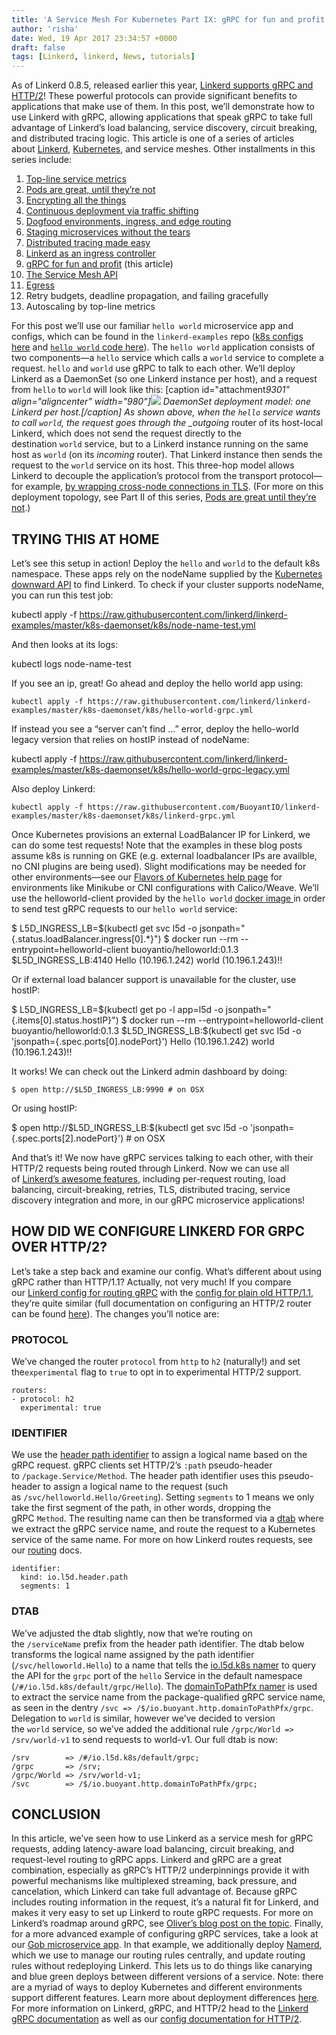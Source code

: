 ```yaml
---
title: 'A Service Mesh For Kubernetes Part IX: gRPC for fun and profit'
author: 'risha'
date: Wed, 19 Apr 2017 23:34:57 +0000
draft: false
tags: [Linkerd, linkerd, News, tutorials]
---
```


As of Linkerd 0.8.5, released earlier this year, [Linkerd supports gRPC and HTTP/2](/http2-grpc-and-linkerd/)! These powerful protocols can provide significant benefits to applications that make use of them. In this post, we’ll demonstrate how to use Linkerd with gRPC, allowing applications that speak gRPC to take full advantage of Linkerd’s load balancing, service discovery, circuit breaking, and distributed tracing logic. This article is one of a series of articles about [Linkerd](https://linkerd.io/), [Kubernetes](https://kubernetes.io/), and service meshes. Other installments in this series include:

1.  [Top-line service metrics](/a-service-mesh-for-kubernetes-part-i-top-line-service-metrics/)
2.  [Pods are great, until they’re not](/a-service-mesh-for-kubernetes-part-ii-pods-are-great-until-theyre-not/)
3.  [Encrypting all the things](/a-service-mesh-for-kubernetes-part-iii-encrypting-all-the-things/)
4.  [Continuous deployment via traffic shifting](/a-service-mesh-for-kubernetes-part-iv-continuous-deployment-via-traffic-shifting/)
5.  [Dogfood environments, ingress, and edge routing](/a-service-mesh-for-kubernetes-part-v-dogfood-environments-ingress-and-edge-routing/)
6.  [Staging microservices without the tears](/a-service-mesh-for-kubernetes-part-vi-staging-microservices-without-the-tears/)
7.  [Distributed tracing made easy](/a-service-mesh-for-kubernetes-part-vii-distributed-tracing-made-easy/)
8.  [Linkerd as an ingress controller](/a-service-mesh-for-kubernetes-part-viii-linkerd-as-an-ingress-controller/)
9.  [gRPC for fun and profit](/a-service-mesh-for-kubernetes-part-ix-grpc-for-fun-and-profit/) (this article)
10. [The Service Mesh API](/a-service-mesh-for-kubernetes-part-x-the-service-mesh-api/)
11. [Egress](/a-service-mesh-for-kubernetes-part-xi-egress/)
12. Retry budgets, deadline propagation, and failing gracefully
13. Autoscaling by top-line metrics

For this post we’ll use our familiar `hello world` microservice app and configs, which can be found in the `linkerd-examples` repo ([k8s configs here](https://github.com/BuoyantIO/linkerd-examples/tree/master/k8s-daemonset) and [`hello world` code here](https://github.com/BuoyantIO/linkerd-examples/tree/master/docker/helloworld)). The `hello world` application consists of two components—a `hello` service which calls a `world` service to complete a request. `hello` and `world` use gRPC to talk to each other. We’ll deploy Linkerd as a DaemonSet (so one Linkerd instance per host), and a request from `hello` to `world` will look like this: \[caption id="attachment*9301" align="aligncenter" width="980"\]![](https://buoyant.io/wp-content/uploads/2017/07/buoyant-grpc-daemonset-1024x617.png) DaemonSet deployment model: one Linkerd per host.\[/caption\] As shown above, when the `hello` service wants to call `world`, the request goes through the _outgoing* router of its host-local Linkerd, which does not send the request directly to the destination `world` service, but to a Linkerd instance running on the same host as `world` (on its *incoming* router). That Linkerd instance then sends the request to the `world` service on its host. This three-hop model allows Linkerd to decouple the application’s protocol from the transport protocol—for example, [by wrapping cross-node connections in TLS](/a-service-mesh-for-kubernetes-part-iii-encrypting-all-the-things/). (For more on this deployment topology, see Part II of this series, [Pods are great until they’re not](/a-service-mesh-for-kubernetes-part-ii-pods-are-great-until-theyre-not/).)

## TRYING THIS AT HOME

Let’s see this setup in action! Deploy the `hello` and `world` to the default k8s namespace. These apps rely on the nodeName supplied by the [Kubernetes downward API](https://kubernetes.io/docs/tasks/inject-data-application/downward-api-volume-expose-pod-information/) to find Linkerd. To check if your cluster supports nodeName, you can run this test job:

kubectl apply -f https://raw.githubusercontent.com/linkerd/linkerd-examples/master/k8s-daemonset/k8s/node-name-test.yml

And then looks at its logs:

kubectl logs node-name-test

If you see an ip, great! Go ahead and deploy the hello world app using:

    kubectl apply -f https://raw.githubusercontent.com/linkerd/linkerd-examples/master/k8s-daemonset/k8s/hello-world-grpc.yml

If instead you see a “server can’t find …” error, deploy the hello-world legacy version that relies on hostIP instead of nodeName:

kubectl apply -f https://raw.githubusercontent.com/linkerd/linkerd-examples/master/k8s-daemonset/k8s/hello-world-grpc-legacy.yml

Also deploy Linkerd:

    kubectl apply -f https://raw.githubusercontent.com/BuoyantIO/linkerd-examples/master/k8s-daemonset/k8s/linkerd-grpc.yml

Once Kubernetes provisions an external LoadBalancer IP for Linkerd, we can do some test requests! Note that the examples in these blog posts assume k8s is running on GKE (e.g. external loadbalancer IPs are availble, no CNI plugins are being used). Slight modifications may be needed for other environments—see our [Flavors of Kubernetes help page](https://discourse.linkerd.io/t/flavors-of-kubernetes/53) for environments like Minikube or CNI configurations with Calico/Weave. We’ll use the helloworld-client provided by the `hello world` [docker image ](https://hub.docker.com/r/buoyantio/helloworld/)in order to send test gRPC requests to our `hello world` service:

$ L5D\_INGRESS\_LB=$(kubectl get svc l5d -o jsonpath="{.status.loadBalancer.ingress\[0\].\*}") $ docker run --rm --entrypoint=helloworld-client buoyantio/helloworld:0.1.3 $L5D_INGRESS_LB:4140 Hello (10.196.1.242) world (10.196.1.243)!!

Or if external load balancer support is unavailable for the cluster, use hostIP:

$ L5D\_INGRESS\_LB=$(kubectl get po -l app=l5d -o jsonpath="{.items\[0\].status.hostIP}") $ docker run --rm --entrypoint=helloworld-client buoyantio/helloworld:0.1.3 $L5D_INGRESS_LB:\$(kubectl get svc l5d -o 'jsonpath={.spec.ports\[0\].nodePort}') Hello (10.196.1.242) world (10.196.1.243)!!

It works! We can check out the Linkerd admin dashboard by doing:

    $ open http://$L5D_INGRESS_LB:9990 # on OSX

Or using hostIP:

$ open http://$L5D_INGRESS_LB:\$(kubectl get svc l5d -o 'jsonpath={.spec.ports\[2\].nodePort}') # on OSX

And that’s it! We now have gRPC services talking to each other, with their HTTP/2 requests being routed through Linkerd. Now we can use all of [Linkerd’s awesome features](https://linkerd.io/features/), including per-request routing, load balancing, circuit-breaking, retries, TLS, distributed tracing, service discovery integration and more, in our gRPC microservice applications!

## HOW DID WE CONFIGURE LINKERD FOR GRPC OVER HTTP/2?

Let’s take a step back and examine our config. What’s different about using gRPC rather than HTTP/1.1? Actually, not very much! If you compare our [Linkerd config for routing gRPC](https://raw.githubusercontent.com/BuoyantIO/linkerd-examples/master/k8s-daemonset/k8s/linkerd-grpc.yml) with the [config for plain old HTTP/1.1](https://raw.githubusercontent.com/BuoyantIO/linkerd-examples/master/k8s-daemonset/k8s/linkerd.yml), they’re quite similar (full documentation on configuring an HTTP/2 router can be found [here](https://linkerd.io/config/0.9.1/linkerd/index.html#http-2-protocol)). The changes you’ll notice are:

### PROTOCOL

We’ve changed the router `protocol` from `http` to `h2` (naturally!) and set the`experimental` flag to `true` to opt in to experimental HTTP/2 support.

    routers:
    - protocol: h2
      experimental: true

### IDENTIFIER

We use the [header path identifier](https://linkerd.io/config/1.0.0/linkerd/index.html#http-2-header-path-identifier) to assign a logical name based on the gRPC request. gRPC clients set HTTP/2’s `:path` pseudo-header to `/package.Service/Method`. The header path identifier uses this pseudo-header to assign a logical name to the request (such as `/svc/helloworld.Hello/Greeting`). Setting `segments` to 1 means we only take the first segment of the path, in other words, dropping the gRPC `Method`. The resulting name can then be transformed via a [dtab](https://linkerd.io/in-depth/dtabs/) where we extract the gRPC service name, and route the request to a Kubernetes service of the same name. For more on how Linkerd routes requests, see our [routing](https://linkerd.io/in-depth/routing/) docs.

    identifier:
      kind: io.l5d.header.path
      segments: 1

### DTAB

We’ve adjusted the dtab slightly, now that we’re routing on the `/serviceName` prefix from the header path identifier. The dtab below transforms the logical name assigned by the path identifier (`/svc/helloworld.Hello`) to a name that tells the [io.l5d.k8s namer](https://linkerd.io/config/1.0.0/linkerd/index.html#kubernetes-service-discovery) to query the API for the `grpc` port of the `hello` Service in the default namespace (`/#/io.l5d.k8s/default/grpc/Hello`). The [domainToPathPfx namer](https://linkerd.io/config/1.0.0/linkerd/index.html#domaintopathpfx) is used to extract the service name from the package-qualified gRPC service name, as seen in the dentry `/svc => /$/io.buoyant.http.domainToPathPfx/grpc`. Delegation to `world` is similar, however we’ve decided to version the `world` service, so we’ve added the additional rule `/grpc/World => /srv/world-v1` to send requests to world-v1. Our full dtab is now:

    /srv        => /#/io.l5d.k8s/default/grpc;
    /grpc       => /srv;
    /grpc/World => /srv/world-v1;
    /svc        => /$/io.buoyant.http.domainToPathPfx/grpc;

## CONCLUSION

In this article, we’ve seen how to use Linkerd as a service mesh for gRPC requests, adding latency-aware load balancing, circuit breaking, and request-level routing to gRPC apps. Linkerd and gRPC are a great combination, especially as gRPC’s HTTP/2 underpinnings provide it with powerful mechanisms like multiplexed streaming, back pressure, and cancelation, which Linkerd can take full advantage of. Because gRPC includes routing information in the request, it’s a natural fit for Linkerd, and makes it very easy to set up Linkerd to route gRPC requests. For more on Linkerd’s roadmap around gRPC, see [Oliver’s blog post on the topic](/http2-grpc-and-linkerd/). Finally, for a more advanced example of configuring gRPC services, take a look at our [Gob microservice app](https://github.com/BuoyantIO/linkerd-examples/tree/master/gob). In that example, we additionally deploy [Namerd](https://github.com/linkerd/linkerd/tree/master/namerd), which we use to manage our routing rules centrally, and update routing rules without redeploying Linkerd. This lets us to do things like canarying and blue green deploys between different versions of a service. Note: there are a myriad of ways to deploy Kubernetes and different environments support different features. Learn more about deployment differences [here](https://discourse.linkerd.io/t/flavors-of-kubernetes). For more information on Linkerd, gRPC, and HTTP/2 head to the [Linkerd gRPC documentation](https://linkerd.io/features/grpc/) as well as our [config documentation for HTTP/2](https://linkerd.io/config/1.0.0/linkerd/index.html#http-2-protocol).
